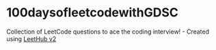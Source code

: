 # 100daysofleetcodewithGDSC
Collection of LeetCode questions to ace the coding interview! - Created using [LeetHub v2](https://github.com/arunbhardwaj/LeetHub-2.0)
